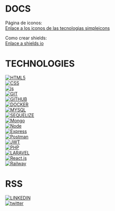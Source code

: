 # DOCS
Página de iconos:  
[Enlace a los iconos de las tecnologias simpleicons](https://simpleicons.org) 

Como crear shields:  
[Enlace a shields io](https://shields.io/)

# TECHNOLOGIES

[![HTML5]][HTML5-url]  
[![CSS]][CSS-url]  
[![js]][js-url]  
[![GIT]][git-url]  
[![GITHUB]][github-url]  
[![DOCKER]][docker-url]  
[![MYSQL]][MYSQL-url]  
[![SEQUELIZE]][sequelize-url]  
[![Mongo][MongoDB]][MongoDB-url]  
[![Node][Node.JS]][Node.JS-url]  
[![Express][Express.js]][Express.js-url]  
[![Postman]][Postman-url]  
[![JWT]][JWT-url]  
[![PHP]][PHP-url]  
[![LARAVEL]][LARAVEL-url]   
[![React.js]][React-url]  
[![Railway]][Railway-url]  

# RSS

[![LINKEDIN]][linkedin-url]  
[![twitter]][twitter-url]  


[React.js]: https://img.shields.io/badge/React-20232A?style=for-the-badge&logo=react&logoColor=61DAFB
[React-url]: https://reactjs.org/

[JWT]: https://img.shields.io/badge/JWT-black?style=for-the-badge&logo=JSON%20web%20tokens
[JWT-url]: https://jwt.io/

[Railway]: https://img.shields.io/badge/railway-%23000000.svg?style=for-the-badge&logo=railway&logoColor=white
[Railway-url]: https://vercel.com/

[MongoDB]: https://img.shields.io/badge/MongoDB-%234ea94b.svg?style=for-the-badge&logo=mongodb&logoColor=white
[MongoDB-url]: https://www.mongodb.com/es

[Express.js]: https://img.shields.io/badge/express.js-%23404d59.svg?style=for-the-badge&logo=express&logoColor=%2361DAFB
[Express.js-url]: https://expressjs.com/

[Node.JS]: https://img.shields.io/badge/node.js-026E00?style=for-the-badge&logo=node.js&logoColor=white
[Node.JS-url]: https://nextjs.org/

[Postman]: https://img.shields.io/badge/Postman-FF6C37?style=for-the-badge&logo=postman&logoColor=white
[Postman-url]: https://www.postman.com/

[HTML5]: https://img.shields.io/badge/HTML5-FF6C37?style=for-the-badge&logo=HTML5&logoColor=white
[HTML5-url]: https://developer.mozilla.org/es/docs/Web/HTML

[CSS]: https://img.shields.io/badge/css-1D7CF2?style=for-the-badge&logo=css3&logoColor=white
[CSS-url]: https://developer.mozilla.org/es/docs/Web/CSS

[PHP]: https://img.shields.io/badge/php-7A86B8?style=for-the-badge&logo=php&logoColor=black
[PHP-url]: https://www.php.net/

[LARAVEL]: https://img.shields.io/badge/laravel-F13C2F?style=for-the-badge&logo=laravel&logoColor=white
[LARAVEL-url]: https://laravel.com/

[MYSQL]: https://img.shields.io/badge/mysql-3E6E93?style=for-the-badge&logo=mysql&logoColor=white
[MYSQL-url]: https://www.mysql.com/

[GITHUB]: https://img.shields.io/badge/github-24292F?style=for-the-badge&logo=github&logoColor=white
[github-url]: https://www.github.com/

[GIT]: https://img.shields.io/badge/git-F54D27?style=for-the-badge&logo=git&logoColor=white
[git-url]: https://git-scm.com/

[LINKEDIN]: https://img.shields.io/badge/linkedin-0274B3?style=for-the-badge&logo=linkedin&logoColor=white
[LINKEDIN-url]: https://www.linkedin.com/

[TWITTER]: https://img.shields.io/badge/twitter-0274B3?style=for-the-badge&logo=twitter&logoColor=white
[twitter-url]: https://www.twitter.com/

[JS]: https://img.shields.io/badge/javascipt-EFD81D?style=for-the-badge&logo=javascript&logoColor=black
[js-url]: https://developer.mozilla.org/es/docs/Web/JavaScript

[DOCKER]: https://img.shields.io/badge/docker-2496ED?style=for-the-badge&logo=docker&logoColor=white
[docker-url]: https://www.docker.com/

[SEQUELIZE]: https://img.shields.io/badge/sequelize-3C76C3?style=for-the-badge&logo=sequelize&logoColor=white
[sequelize-url]: https://www.sequelize.org/

[SEQUELIZE]: https://img.shields.io/badge/gmail-3C76C3?style=for-the-badge&logo=gmail&logoColor=white
[gmail-url]: https://www.gmail.com/
